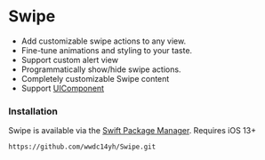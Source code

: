 # Swipe
- Add customizable swipe actions to any view.
- Fine-tune animations and styling to your taste.
- Support custom alert view
- Programmatically show/hide swipe actions.
- Completely customizable Swipe content
- Support [UIComponent](https://github.com/lkzhao/UIComponent)


### Installation

Swipe is available via the [Swift Package Manager](https://developer.apple.com/documentation/swift_packages/adding_package_dependencies_to_your_app). Requires iOS 13+
```
https://github.com/wwdc14yh/Swipe.git
```
